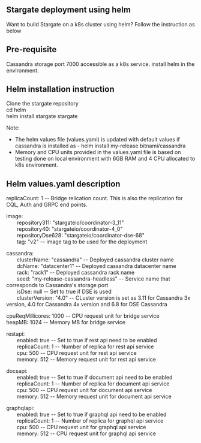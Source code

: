 ## Stargate deployment using helm
Want to build Stargate on a k8s cluster using helm? Follow the instruction as below

## Pre-requisite

Cassandra storage port 7000 accessible as a k8s service.
install helm in the environment.

## Helm installation instruction
Clone the stargate repository  
cd helm  
helm install stargate stargate

Note:
  - The helm values file (values.yaml) is updated with default values if cassandra is installed as - helm install my-release bitnami/cassandra
  - Memory and CPU units provided in the values.yaml file is based on testing done on local environment with 6GB RAM and 4 CPU allocated to k8s environment.

## Helm values.yaml description

replicaCount: 1 -- Bridge relication count. This is also the replication for CQL, Auth and GRPC end points.

image:\
&emsp;&emsp;repository311: "stargateio/coordinator-3_11"\
&emsp;&emsp;repository40: "stargateio/coordinator-4_0"\
&emsp;&emsp;repositoryDse628: "stargateio/coordinator-dse-68"\
&emsp;&emsp;tag: "v2" -- image tag to be used for the deployment

cassandra:\
&emsp;&emsp;clusterName: "cassandra" -- Deployed cassandra cluster name\
&emsp;&emsp;dcName: "datacenter1"  -- Deployed cassandra datacenter name\
&emsp;&emsp;rack: "rack1" -- Deployed cassandra rack name\
&emsp;&emsp;seed: "my-release-cassandra-headless" -- Service name that corresponds to Cassandra's storage port\
&emsp;&emsp;isDse: null -- Set to true if DSE is used\
&emsp;&emsp;clusterVersion: "4.0" -- CLuster version is set as 3.11 for Cassandra 3x version, 4.0 for Cassandra 4x version and 6.8 for DSE Cassandra

cpuReqMillicores: 1000  -- CPU request unit for bridge service\
heapMB: 1024 -- Memory MB for bridge service

restapi:\
&emsp;&emsp;enabled: true -- Set to true if rest api need to be enabled\
&emsp;&emsp;replicaCount: 1 -- Number of replica for rest api service\
&emsp;&emsp;cpu: 500 -- CPU request unit for rest api service\
&emsp;&emsp;memory: 512 -- Memory request unit for rest api service

docsapi:\
&emsp;&emsp;enabled: true -- Set to true if document api need to be enabled\
&emsp;&emsp;replicaCount: 1 -- Number of replica for document api service\
&emsp;&emsp;cpu: 500 -- CPU request unit for document api service\
&emsp;&emsp;memory: 512 -- Memory request unit for document api service

graphqlapi:\
&emsp;&emsp;enabled: true -- Set to true if graphql api need to be enabled\
&emsp;&emsp;replicaCount: 1 -- Number of replica for graphql api service\
&emsp;&emsp;cpu: 500 -- CPU request unit for graphql api service\
&emsp;&emsp;memory: 512 -- CPU request unit for graphql api service
